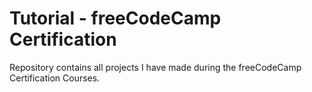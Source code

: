 # Tutorial - freeCodeCamp Certification

Repository contains all projects I have made during the freeCodeCamp Certification Courses.
